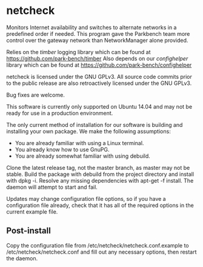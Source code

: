 # netcheck

Monitors Internet availability and switches to alternate networks in a 
predefined order if needed. This program gave the Parkbench team more control
over the gateway network than NetworkManager alone provided.

Relies on the _timber_ logging library which can be found at 
https://github.com/park-bench/timber
Also depends on our _confighelper_ library which can be found at
https://github.com/park-bench/confighelper

netcheck is licensed under the GNU GPLv3. All source code commits prior to the
public release are also retroactively licensed under the GNU GPLv3.

Bug fixes are welcome.

This software is currently only supported on Ubuntu 14.04 and may not be ready
for use in a production environment.

The only current method of installation for our software is building and
installing your own package. We make the following assumptions:

*    You are already familiar with using a Linux terminal.
*    You already know how to use GnuPG.
*    You are already somewhat familiar with using debuild.

Clone the latest release tag, not the master branch, as master may not be
stable. Build the package with debuild from the project directory and install
with dpkg -i. Resolve any missing dependencies with apt-get -f install. The
daemon will attempt to start and fail.

Updates may change configuration file options, so if you have a configuration
file already, check that it has all of the required options in the current
example file.

## Post-install

Copy the configuration file from /etc/netcheck/netcheck.conf.example to
/etc/netcheck/netcheck.conf and fill out any necessary options, then restart
the daemon.
